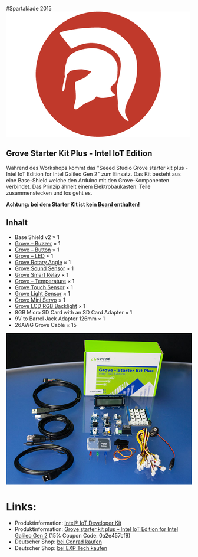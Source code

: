 #Spartakiade 2015
![Logo](images/spartakiade-logo.png)

## Grove Starter Kit Plus - Intel IoT Edition

Während des Workshops kommt das "Seeed Studio Grove starter kit plus - Intel IoT Edition for Intel Galileo Gen 2" zum Einsatz. Das Kit besteht aus eine Base-Shield welche den Arduino mit den Grove-Komponenten verbindet. Das Prinzip ähnelt einem Elektrobaukasten: Teile zusammenstecken und los geht es.

**Achtung: bei dem Starter Kit ist kein [Board](galileo_board.md) enthalten!**

## Inhalt

* Base Shield v2 × 1
* [Grove – Buzzer](https://software.intel.com/en-us/iot/sensor/grove-buzzer) × 1
* [Grove – Button](https://software.intel.com/en-us/iot/sensor/grove-button) × 1
* [Grove – LED](https://software.intel.com/en-us/iot/sensor/grove-led) × 1
* [Grove Rotary Angle](https://software.intel.com/en-us/iot/sensor/grove-rotatory-angle) × 1
* [Grove Sound Sensor](https://software.intel.com/en-us/iot/sensor/sound) × 1
* [Grove Smart Relay](https://software.intel.com/en-us/iot/sensor/grove-smart-relay) × 1
* [Grove – Temperature](https://software.intel.com/en-us/iot/sensor/grove-temperature) × 1
* [Grove Touch Sensor](https://software.intel.com/en-us/iot/sensor/touch) × 1
* [Grove Light Sensor](https://software.intel.com/en-us/iot/sensor/grove-light-sensor) × 1
* [Grove Mini Servo](https://software.intel.com/en-us/iot/sensor/grove-light-sensor) × 1
* [Grove LCD RGB Backlight](https://software.intel.com/en-us/iot/sensor/grove-lcd-rgb-backlight) × 1
* 8GB Micro SD Card with an SD Card Adapter × 1
* 9V to Barrel Jack Adapter 126mm × 1
* 26AWG Grove Cable × 15

![Galileo Board](images/devkit_image.jpg)


# Links:

* Produktinformation: [Intel® IoT Developer Kit](https://software.intel.com/en-us/iot/devkit)
* Produktinformation: [Grove starter kit plus – Intel IoT Edition for Intel Galileo Gen 2](http://www.seeedstudio.com/depot/Grove-starter-kit-plus-Intel-IoT-Edition-for-Intel-Galileo-Gen-2-p-1978.html) (15% Coupon Code: 0a2e457cf9)
* Deutscher Shop: [bei Conrad kaufen](http://www.conrad.de/ce/de/product/1234343/Intel-Galileo-Gen-2-256-MB)
* Deutscher Shop: [bei EXP Tech kaufen](http://www.exp-tech.de/intel-galileo-gen2)